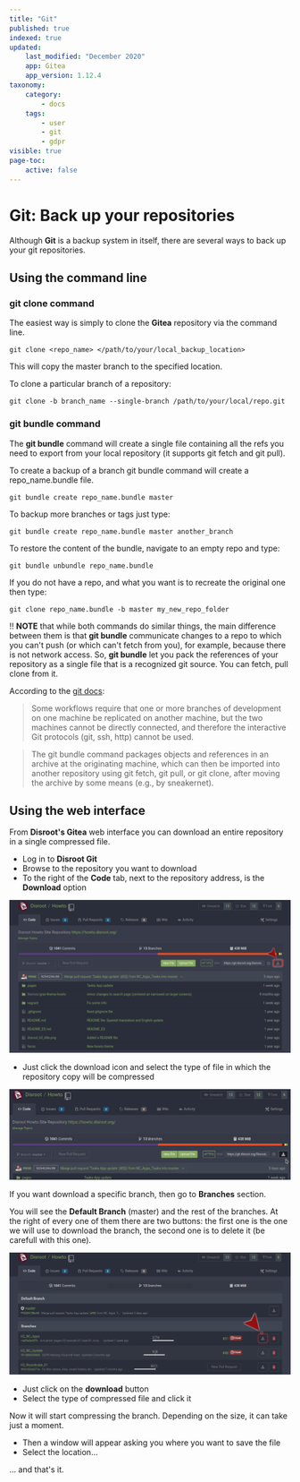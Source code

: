 ```yaml
---
title: "Git"
published: true
indexed: true
updated:
    last_modified: "December 2020"		
    app: Gitea
    app_version: 1.12.4
taxonomy:
    category:
        - docs
    tags:
        - user
        - git
        - gdpr
visible: true
page-toc:
    active: false
---
```


# Git: Back up your repositories
Although **Git** is a backup system in itself, there are several ways to back up your git repositories.

## Using the command line
### git clone command
The easiest way is simply to clone the **Gitea** repository via the command line.

~~~
git clone <repo_name> </path/to/your/local_backup_location>
~~~

This will copy the master branch to the specified location.

To clone a particular branch of a repository:

~~~
git clone -b branch_name --single-branch /path/to/your/local/repo.git
~~~

### git bundle command
The **git bundle** command will create a single file containing all the refs you need to export from your local repository (it supports git fetch and git pull).

To create a backup of a branch git bundle command will create a repo_name.bundle file.

~~~
git bundle create repo_name.bundle master
~~~

To backup more branches or tags just type:

~~~
git bundle create repo_name.bundle master another_branch
~~~

To restore the content of the bundle, navigate to an empty repo and type:

~~~
git bundle unbundle repo_name.bundle
~~~

If you do not have a repo, and what you want is to recreate the original one then type:

~~~
git clone repo_name.bundle -b master my_new_repo_folder
~~~

!! **NOTE** that while both commands do similar things, the main difference between them is that **git bundle** communicate changes to a repo to which you can't push (or which can't fetch from you), for example, because there is not network access. So, **git bundle** let you pack the references of your repository as a single file that is a recognized git source. You can fetch, pull clone from it.

According to the [git docs](https://git-scm.com/docs/git-bundle):

> Some workflows require that one or more branches of development on one machine be replicated on another machine, but the two machines cannot be directly connected, and therefore the interactive Git protocols (git, ssh, http) cannot be used.

> The git bundle command packages objects and references in an archive at the originating machine, which can then be imported into another repository using git fetch, git pull, or git clone, after moving the archive by some means (e.g., by sneakernet).


## Using the web interface
From **Disroot's Gitea** web interface you can download an entire repository in a single compressed file.

* Log in to **Disroot Git**
* Browse to the repository you want to download
* To the right of the **Code** tab, next to the repository address, is the **Download** option

![](en/git_backup.png)

* Just click the download icon and select the type of file in which the repository copy will be compressed

![](en/git_backup.gif)

If you want download a specific branch, then go to **Branches** section.

You will see the **Default Branch** (master) and the rest of the branches. At the right of every one of them there are two buttons: the first one is the one we will use to download the branch, the second one is to delete it (be carefull with this one).

![](en/git_backup_branches.png)

* Just click on the **download** button
* Select the type of compressed file and click it

Now it will start compressing the branch. Depending on the size, it can take just a moment.

* Then a window will appear asking you where you want to save the file
* Select the location...

... and that's it.
